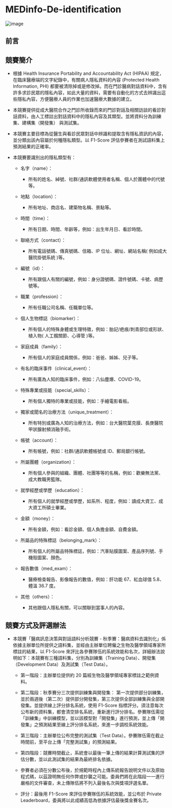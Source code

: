 # MEDinfo-De-identification
![image](https://user-images.githubusercontent.com/86537930/137403884-1622a51c-b2b8-420d-9bd0-98f11d9d52a9.png)
## 前言
## 競賽簡介
* 根據 Health Insurance Portability and Accountability Act (HIPAA) 規定，在臨床醫療端的文字紀錄中，有關病人隱私資料的內容 (Protected Health Information, PHI) 都要被清除掉或是修改掉。而在門診醫病對話資料中，含有許多求診民眾的隱私內容，如此大量的資料，需要有自動化的方式去辨識出這些隱私內容，方便醫療人員的作業也加速醫療大數據的建立。

* 本競賽提供從成大醫院合作之門診所收錄而來的門診對話及相關訪談的看診對話資料，由人工標註出對話資料中的隱私內容及其類型。並將資料分為訓練集、建構集（開發集） 與測試集。

* 本競賽主要目標為從醫生與看診民眾對話中辨識和提取含有隱私資訊的內容，並分類出該內容屬於何種隱私類型。以 F1-Score 評估參賽者在測試語料集上預測結果的正確率。

* 本競賽要識別出的隱私類型有：
  * 名字（name）：
    * 所有的姓名、綽號、社群/通訊軟體使用者名稱、個人於團體中的代號等。
    
  * 地點（location）：
    * 所有地址、商店名、建築物名稱、景點等。
  * 時間（time）：
    * 所有日期、時間、年齡等，例如：出生年月日、看診時間。
  * 聯絡方式（contact）：
    * 所有電話號碼、傳真號碼、信箱、IP 位址、網址、網站名稱( 例如成大醫院掛號系統 )等。
  * 編號（id）：
    * 所有跟個人有關的編號，例如：身分證號碼、證件號碼、卡號、病歷號等。
  * 職業（profession）：
    * 所有任職公司名稱、任職單位等。
  * 個人生物標誌（biomarker）：
    * 所有個人的特殊身體或生理特徵，例如：胎記/疤痕/刺青部位或形狀、植入物( 人工髖關節、心導管 )等。
  * 家庭成員（family）：
    * 所有個人的家庭成員關係，例如：爸爸、姊姊、兒子等。
  * 有名的臨床事件（clinical_event）：
    * 所有廣為人知的臨床事件，例如：八仙塵爆、COVID-19。
  * 特殊專業或技能（special_skills）：
    * 所有個人獨特的專業或技能，例如：手繪電影看板。
  * 獨家或聞名的治療方法（unique_treatment）：
    * 所有特別或廣為人知的治療方法，例如：台大醫院葉克膜、長庚醫院甲狀腺射頻消融手術。
  * 帳號（account）：
    * 所有帳號，例如：社群/通訊軟體帳號或 ID、郵局銀行帳號。
  * 所屬團體（organization）：
    * 所有個人參與的組織、團體、社團等等的名稱，例如：歡樂無法黨、成大教職男籃隊。
  * 就學經歷或學歷（education）：
    * 所有個人的就學經歷或學歷，如系所、程度，例如：讀成大資工、成大資工所碩士畢業。
  * 金額（money）：
    * 所有金額，例如：看診金額、個人負擔金額、自費金額。
  * 所屬品的特殊標誌（belonging_mark）：
    * 所有個人的所屬品特殊標誌，例如：汽車貼膜圖案、產品序列號、手機殼圖案、顏色。
  * 報告數值（med_exam）：
    * 醫療檢查報告、影像報告的數值，例如：肝功能 67、紅血球值 5.8、體溫 36.7 度。
  * 其他（others）：
    * 其他跟個人隱私有關，可以關聯到當事人的內容。
## 競賽方式及評選辦法
* 本競賽「醫病訊息決策與對話語料分析競賽 - 秋季賽：醫病資料去識別化」係依據主辦單位所提供之語料集，並經由主辦單位聘僱之生物及醫學領域專家所標註的結果，以 F1-Score 來評比各參賽隊伍的系統效能和名次，詳細辦法說明如下：本競賽有三種語料集，分別為訓練集（Training Data）、開發集（Development Data）及測試集（Test Data）。

  * 第一階段：主辦單位提供約 20 篇經生物及醫學領域專家標註之範例資料。
  
  * 第二階段：秋季賽分三次提供訓練集與開發集： 第一次提供部分訓練集，並於兩週後（第二次）提供部分開發集，第三次提供全部訓練集與全部開發集。並提供線上評分排名系統，使用 F1-Score 指標評分。須注意每次公布新的資料集，都會清空排名系統，重新進行評分排名。參賽隊伍需從「訓練集」中訓練模型，並以該模型對「開發集」進行預測，並上傳「開發集」之預測結果至線上評分排名系統，來進一步調校系統效能。
  
  * 第三階段：主辦單位公布完整的測試集（Test Data）。參賽隊伍需在截止時間前，至平台上傳「完整測試集」的預測結果。
  
  * 第四階段：競賽時間截止，系統會以最後一筆上傳的結果計算測試集的評估分數，並以此測試集的結果為最終排名依據。
  
  * 參賽者必須在分數公布後，於規範時程內上傳系統報告說明文件以及原始程式碼，以茲證明無任何作弊或抄襲之可能。委員們將在此階段一一進行嚴格的文件審查，未上傳隊伍將不列入最後名次與獎項評選名單。
  
  * 評分：最後用 F1-Score 來評估參賽隊伍的系統效能，並公布於 Private Leaderboard，委員將以此成績高低為依據評估最後獎金賽名次。
